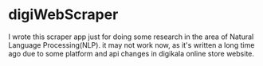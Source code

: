 # digiWebScraper
I wrote this scraper app just for doing some research in the area of Natural Language Processing(NLP). it may not work now, as it's written a long time ago due to some platform and api changes in digikala online store website.
